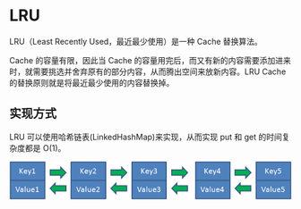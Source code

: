 # LRU

LRU（Least Recently Used，最近最少使用）是一种 Cache 替换算法。

Cache 的容量有限，因此当 Cache 的容量用完后，而又有新的内容需要添加进来时，就需要挑选并舍弃原有的部分内容，从而腾出空间来放新内容。LRU Cache 的替换原则就是将最近最少使用的内容替换掉。

## 实现方式

LRU 可以使用哈希链表(LinkedHashMap)来实现，从而实现 put 和 get 的时间复杂度都是 O(1)。

![](./linked_hash_map.png)

